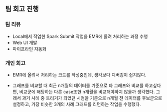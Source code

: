 ## 팀 회고 진행

### 팀 리뷰

- Local에서 작업한 Spark Submit 작업을 EMR에 올려 처리하는 과정 수행
- Web UI 개발
- 파이프라인 자동화 

### 개인 회고

- EMR에 올려서 처리하는 코드를 작성중인데, 생각보다 디버깅이 쉽지않다. 

- 그래프를 비교할 때 최근 n개월의 데이터를 기준으로 타 그래프와 비교를 하고싶다면, 비교군에 해당하는 다른 case또한 n개월을 비교해야하지 않을까 생각했다. 그래서 과거 사례 중 트리거가 되었던 시점을 기준으로 n개월 전 데이터를 후보군으로 설정하고, 가장 비슷한 3개의 사례 그래프를 리턴하는 작업을 수행했다.

